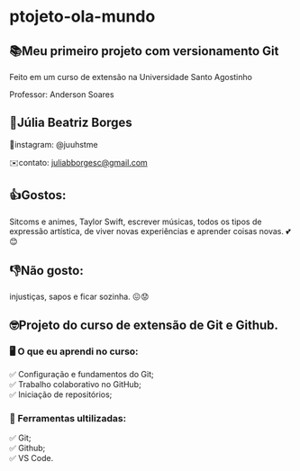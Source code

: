 # ptojeto-ola-mundo
## 📚Meu primeiro projeto com versionamento Git

Feito em um curso de extensão na Universidade Santo Agostinho 

Professor: Anderson Soares

## 🫧Júlia Beatriz Borges

📸instagram: @juuhstme 

✉️contato: juliabborgesc@gmail.com 

## 👍Gostos:
Sitcoms e animes, Taylor Swift, escrever músicas, todos os tipos de expressão artística, de viver novas experiências e aprender coisas novas. 💕😊

## 👎Não gosto: 
injustiças, sapos e ficar sozinha. 😖😟

## 🤓Projeto do curso de extensão de Git e Github.  
### 🖥️ O que eu aprendi no curso:  
✅ Configuração e fundamentos do Git;  
✅ Trabalho colaborativo no GitHub;  
✅ Iniciação de repositórios;

### 🔨 Ferramentas ultilizadas: 
✅ Git;    
✅ Github;     
✅ VS Code.    
